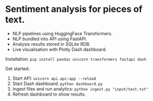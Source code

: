 # Sentiment analysis for pieces of text.

- NLP pipelines using HuggingFace Transformers.
- NLP bundled into API using FastAPI.
- Analysis results stored in SQLite RDB.
- Live visualisation with Plotly Dash dashboard.

Installation:
`pip install pandas uvicorn transformers fastapi dash`

Get started:
1. Start API: `uvicorn api.api:app --reload`
2. Start Dash dashboard: `python dashboard.py`
3. Ingest files and run analytics: `python ingest.py "input/test.txt"`
4. Refresh dashboard to show results.

